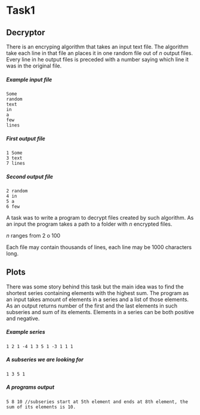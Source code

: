 # Task1
## Decryptor

There is an encryping algorithm that takes an input text file. The algorithm take each line in that file an places 
it in one random file out of *n* output files. 
Every line in he output files is preceded with a number saying which line it was in the original file.

##### Example input file
```
Some
random
text
in
a
few
lines
```

##### First output file

```
1 Some
3 text
7 lines
```


##### Second output file

```
2 random
4 in
5 a
6 few
```

A task was to write a program to decrypt files created by such algorithm. 
As an input the program takes a path to a folder with *n* encrypted files.

*n* ranges from 2 o 100

Each file may contain thousands of lines, each line may be 1000 characters long.


## Plots

There was some story behind this task but the main idea was to find the shortest series containing elements with the highest sum.
The program as an input takes amount of elements in a series and a list of those elements. As an output returns number of the first and the last elements in such subseries and sum of its elements.
Elements in a series can be both positive and negative.

##### Example series
```
1 2 1 -4 1 3 5 1 -3 1 1 1
```
##### A subseries we are looking for
```
1 3 5 1
```
##### A programs output
```
5 8 10 //subseries start at 5th element and ends at 8th element, the sum of its elements is 10.
```


